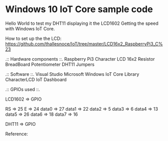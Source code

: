 Windows 10 IoT Core sample code
===============

Hello World to test my DHT11 displaying it the LCD1602
Getting the speed with Windows IoT Core.

How to set up the the LCD:
https://github.com/thallesnoce/IoT/tree/master/LCD16x2_RaspberryPi3_C%23


.:: Hardware components ::.
Raspberry Pi3
Character LCD 16x2
Resistor
BreadBoard
Potentiometer
DHT11
Jumpers


.:: Software ::.
Visual Studio
Microsoft Windows IoT Core
Library CharacterLCD
IoT Dashboard


.:: GPIOs used ::.

LCD1602 => GPIO

RS => 25
E  => 24
data0 => 27
data1 => 22
data2 => 5
data3 => 6
data4 => 13
data5 => 26
data6 => 18
data7 => 16

DHT11 => GPIO


Reference:


